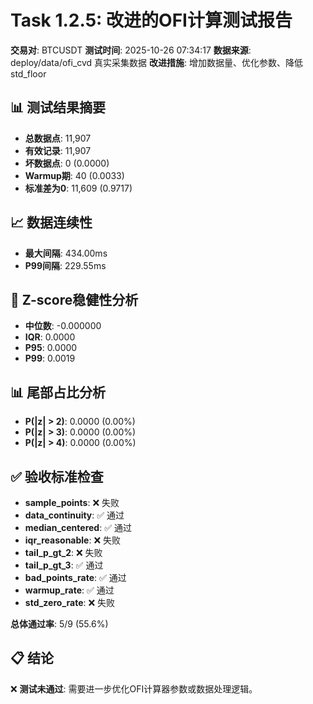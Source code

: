 # Task 1.2.5: 改进的OFI计算测试报告

**交易对**: BTCUSDT
**测试时间**: 2025-10-26 07:34:17
**数据来源**: deploy/data/ofi_cvd 真实采集数据
**改进措施**: 增加数据量、优化参数、降低std_floor

## 📊 测试结果摘要

- **总数据点**: 11,907
- **有效记录**: 11,907
- **坏数据点**: 0 (0.0000)
- **Warmup期**: 40 (0.0033)
- **标准差为0**: 11,609 (0.9717)

## 📈 数据连续性

- **最大间隔**: 434.00ms
- **P99间隔**: 229.55ms

## 🎯 Z-score稳健性分析

- **中位数**: -0.000000
- **IQR**: 0.0000
- **P95**: 0.0000
- **P99**: 0.0019

## 📊 尾部占比分析

- **P(|z| > 2)**: 0.0000 (0.00%)
- **P(|z| > 3)**: 0.0000 (0.00%)
- **P(|z| > 4)**: 0.0000 (0.00%)

## ✅ 验收标准检查

- **sample_points**: ❌ 失败
- **data_continuity**: ✅ 通过
- **median_centered**: ✅ 通过
- **iqr_reasonable**: ❌ 失败
- **tail_p_gt_2**: ❌ 失败
- **tail_p_gt_3**: ✅ 通过
- **bad_points_rate**: ✅ 通过
- **warmup_rate**: ✅ 通过
- **std_zero_rate**: ❌ 失败

**总体通过率**: 5/9 (55.6%)

## 📋 结论

❌ **测试未通过**: 需要进一步优化OFI计算器参数或数据处理逻辑。
